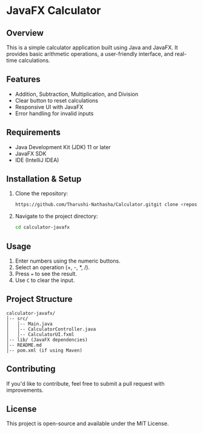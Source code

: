 # JavaFX Calculator

## Overview
This is a simple calculator application built using Java and JavaFX. It provides basic arithmetic operations, a user-friendly interface, and real-time calculations.

## Features
- Addition, Subtraction, Multiplication, and Division
- Clear button to reset calculations
- Responsive UI with JavaFX
- Error handling for invalid inputs

## Requirements
- Java Development Kit (JDK) 11 or later
- JavaFX SDK 
- IDE (IntelliJ IDEA)

## Installation & Setup
1. Clone the repository:
   ```bash
   https://github.com/Tharushi-Nathasha/Calculator.gitgit clone <repository_url>
   ```
2. Navigate to the project directory:
   ```bash
   cd calculator-javafx
   ```
   
## Usage
1. Enter numbers using the numeric buttons.
2. Select an operation (+, -, *, /).
3. Press `=` to see the result.
4. Use `C` to clear the input.

## Project Structure
```
calculator-javafx/
│-- src/
│   │-- Main.java
│   │-- CalculatorController.java
│   │-- CalculatorUI.fxml
│-- lib/ (JavaFX dependencies)
│-- README.md
│-- pom.xml (if using Maven)
```

## Contributing
If you'd like to contribute, feel free to submit a pull request with improvements.

## License
This project is open-source and available under the MIT License.

